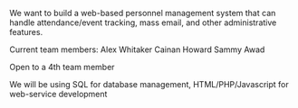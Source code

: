 We want to build a web-based personnel management system that can handle attendance/event tracking, 
mass email, and other administrative features.


Current team members:
Alex Whitaker
Cainan Howard
Sammy Awad

Open to a 4th team member

We will be using SQL for database management, HTML/PHP/Javascript for web-service development

